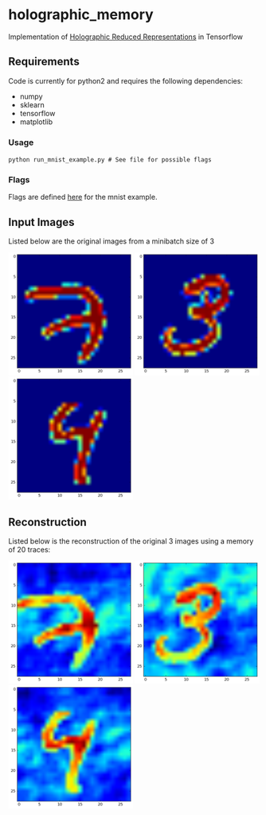 # holographic_memory
Implementation of [Holographic Reduced Representations](http://www.ijcai.org/Proceedings/91-1/Papers/006.pdf) in Tensorflow

## Requirements
Code is currently for python2 and requires the following dependencies:

  - numpy
  - sklearn
  - tensorflow
  - matplotlib

### Usage
```
python run_mnist_example.py # See file for possible flags
```

### Flags
Flags are defined [here](https://github.com/jramapuram/holographic_memory/blob/master/run_mnist_example.py#L17-L27) for the mnist example.

## Input Images
Listed below are the original images from a minibatch size of 3

<img src="imgs/original_0.png" alt="original image 0" width="250">
<img src="imgs/original_1.png" alt="original image 1" width="250">
<img src="imgs/original_2.png" alt="original image 2" width="250">

## Reconstruction
Listed below is the reconstruction of the original 3 images using a memory of 20 traces:

<img src="imgs/recovered_0.png" alt="recovered image 0" width="250">
<img src="imgs/recovered_1.png" alt="recovered image 1" width="250">
<img src="imgs/recovered_2.png" alt="recovered image 2" width="250">
